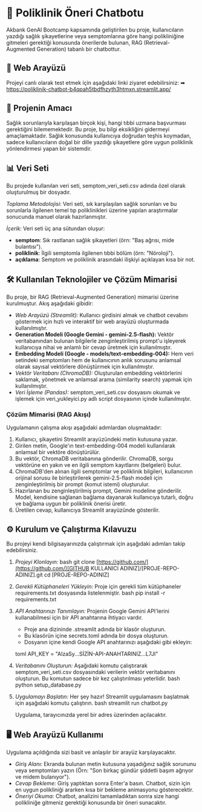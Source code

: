 # 🏥 Poliklinik Öneri Chatbotu

Akbank GenAI Bootcamp kapsamında geliştirilen bu proje, kullanıcıların yazdığı sağlık şikayetlerine veya semptomlarına göre hangi polikliniğine gitmeleri gerektiği konusunda önerilerde bulunan, RAG (Retrieval-Augmented Generation) tabanlı bir chatbottur.

## 🚀 Web Arayüzü

Projeyi canlı olarak test etmek için aşağıdaki linki ziyaret edebilirsiniz:
➡ https://poliklinik-chatbot-b4qpah5tbdfhzyth3htmxn.streamlit.app/

## 🎯 Projenin Amacı

Sağlık sorunlarıyla karşılaşan birçok kişi, hangi tıbbi uzmana başvurması gerektiğini bilememektedir. Bu proje, bu bilgi eksikliğini gidermeyi amaçlamaktadır. Sağlık konusunda kullanıcıya doğrudan teşhis koymadan, sadece kullanıcıların doğal bir dille yazdığı şikayetlere göre uygun poliklinik yönlendirmesi yapan bir sistemdir.

## 📊 Veri Seti

Bu projede kullanılan veri seti, semptom_veri_seti.csv adında özel olarak oluşturulmuş bir dosyadır.

*Toplama Metodolojisi:* Veri seti, sık karşılaşılan sağlık sorunları ve bu sorunlarla ilgilenen temel tıp poliklinikleri üzerine yapılan araştırmalar sonucunda manuel olarak hazırlanmıştır.

*İçerik:* Veri seti üç ana sütundan oluşur:

* **semptom**: Sık rastlanan sağlık şikayetleri (örn: "Baş ağrısı, mide bulantısı").
* **poliklinik**: İlgili semptomla ilgilenen tıbbi bölüm (örn: "Nöroloji").
* **açıklama**: Semptom ve poliklinik arasındaki ilişkiyi açıklayan kısa bir not.

## 🛠 Kullanılan Teknolojiler ve Çözüm Mimarisi

Bu proje, bir RAG (Retrieval-Augmented Generation) mimarisi üzerine kurulmuştur. Akış aşağıdaki gibidir:

* *Web Arayüzü (Streamlit):* Kullanıcı girdisini almak ve chatbot cevabını göstermek için hızlı ve interaktif bir web arayüzü oluşturmada kullanılmıştır.
* **Generation Modeli (Google Gemini - gemini-2.5-flash):** Vektör veritabanından bulunan bilgilerle zenginleştirilmiş prompt'u işleyerek kullanıcıya nihai ve anlamlı bir cevap üretmek için kullanılmıştır.
* **Embedding Modeli (Google - models/text-embedding-004):** Hem veri setindeki semptomları hem de kullanıcının anlık sorusunu anlamsal olarak sayısal vektörlere dönüştürmek için kullanılmıştır.
* *Vektör Veritabanı (ChromaDB):* Oluşturulan embedding vektörlerini saklamak, yönetmek ve anlamsal arama (similarity search) yapmak için kullanılmıştır.
* *Veri İşleme (Pandas):* semptom_veri_seti.csv dosyasını okumak ve işlemek için veri_yukleyici.py adlı script dosyasının içinde kullanılmıştır.

### Çözüm Mimarisi (RAG Akışı)

Uygulamanın çalışma akışı aşağıdaki adımlardan oluşmaktadır:

1.  Kullanıcı, şikayetini Streamlit arayüzündeki metin kutusuna yazar.
2.  Girilen metin, Google'ın text-embedding-004 modeli kullanılarak anlamsal bir vektöre dönüştürülür.
3.  Bu vektör, ChromaDB veritabanına gönderilir. ChromaDB, sorgu vektörüne en yakın ve en ilgili semptom kayıtlarını (belgeleri) bulur.
4.  ChromaDB'den alınan ilgili semptomlar ve poliklinik bilgileri, kullanıcının orijinal sorusu ile birleştirilerek gemini-2.5-flash modeli için zenginleştirilmiş bir prompt (komut istemi) oluşturulur.
5.  Hazırlanan bu zenginleştirilmiş prompt, Gemini modeline gönderilir. Model, kendisine sağlanan bağlama dayanarak kullanıcıya tutarlı, doğru ve bağlama uygun bir poliklinik önerisi üretir.
6.  Üretilen cevap, kullanıcıya Streamlit arayüzünde gösterilir.

## ⚙ Kurulum ve Çalıştırma Kılavuzu

Bu projeyi kendi bilgisayarınızda çalıştırmak için aşağıdaki adımları takip edebilirsiniz.

1.  *Projeyi Klonlayın:*
    bash
    git clone [https://github.com/](https://github.com/)[GITHUB KULLANICI ADINIZ]/[PROJE-REPO-ADINIZ].git
    cd [PROJE-REPO-ADINIZ]
    

2.  *Gerekli Kütüphaneleri Yükleyin:*
    Proje için gerekli tüm kütüphaneler requirements.txt dosyasında listelenmiştir.
    bash
    pip install -r requirements.txt
    

3.  *API Anahtarınızı Tanımlayın:*
    Projenin Google Gemini API'lerini kullanabilmesi için bir API anahtarına ihtiyacı vardır.
    * Proje ana dizininde .streamlit adında bir klasör oluşturun.
    * Bu klasörün içine secrets.toml adında bir dosya oluşturun.
    * Dosyanın içine kendi Google API anahtarınızı aşağıdaki gibi ekleyin:

    toml
    API_KEY = "AIzaSy...SİZİN-API-ANAHTARINIZ...L7JI"
    

4.  *Veritabanını Oluşturun:*
    Aşağıdaki komutu çalıştırarak semptom_veri_seti.csv dosyasındaki verilerin vektör veritabanını oluşturun. Bu komutun sadece bir kez çalıştırılması yeterlidir.
    bash
    python setup_database.py
    

5.  *Uygulamayı Başlatın:*
    Her şey hazır! Streamlit uygulamasını başlatmak için aşağıdaki komutu çalıştırın.
    bash
    streamlit run chatbot.py
    
    Uygulama, tarayıcınızda yerel bir adres üzerinden açılacaktır.

## 🖥 Web Arayüzü Kullanımı

Uygulama açıldığında sizi basit ve anlaşılır bir arayüz karşılayacaktır.

* *Giriş Alanı:* Ekranda bulunan metin kutusuna yaşadığınız sağlık sorununu veya semptomları yazın (Örn: "Son birkaç gündür şiddetli başım ağrıyor ve midem bulanıyor").
* *Cevap Bekleme:* Giriş yaptıktan sonra Enter'a basın. Chatbot, sizin için en uygun polikliniği ararken kısa bir bekleme animasyonu gösterecektir.
* *Öneriyi Okuma:* Chatbot, analizini tamamladıktan sonra size hangi polikliniğe gitmeniz gerektiği konusunda bir öneri sunacaktır.